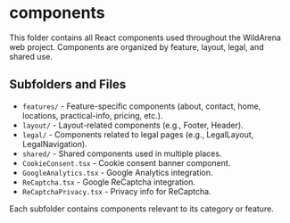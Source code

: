 # components

This folder contains all React components used throughout the WildArena web project. Components are organized by feature, layout, legal, and shared use.

## Subfolders and Files

- `features/` - Feature-specific components (about, contact, home, locations, practical-info, pricing, etc.).
- `layout/` - Layout-related components (e.g., Footer, Header).
- `legal/` - Components related to legal pages (e.g., LegalLayout, LegalNavigation).
- `shared/` - Shared components used in multiple places.
- `CookieConsent.tsx` - Cookie consent banner component.
- `GoogleAnalytics.tsx` - Google Analytics integration.
- `ReCaptcha.tsx` - Google ReCaptcha integration.
- `ReCaptchaPrivacy.tsx` - Privacy info for ReCaptcha.

Each subfolder contains components relevant to its category or feature.
